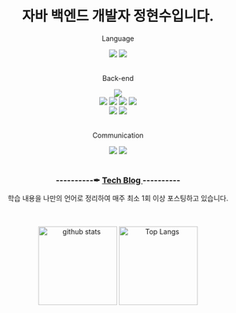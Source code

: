 <div align="center">
  <h1>자바 백엔드 개발자 정현수입니다.</h1>
  <div>
    <p>Language</p>
    <img src="https://img.shields.io/badge/Java-E38836?style=flat&logo=openJdk&logoColor=white">
    <img src="https://img.shields.io/badge/Python-3676E3?style=flat&logo=python&logoColor=white">
    <br><br>
    <p>Back-end</p>
    <img src="https://img.shields.io/badge/MySQL-08668E?style=flat&logo=mysql&logoColor=white">
    <br>
    <img src="https://img.shields.io/badge/Spring-00A109?style=flat&logo=spring&logoColor=white">
    <img src="https://img.shields.io/badge/Spring Boot-00A109?style=flat&logo=springBoot&logoColor=white">
    <img src="https://img.shields.io/badge/JPA-BAAE85?style=flat&logo=hibernate&logoColor=white">
    <img src="https://img.shields.io/badge/JUnit5-2CA467?style=flat&logo=JUnit5&logoColor=white">
    <br>
    <img src="https://img.shields.io/badge/AWS EC2-F58A3B?style=flat&logo=amazonaws&logoColor=white">
    <img src="https://img.shields.io/badge/S3-F58A3B?style=flat&logo=amazon s3&logoColor=white">
    <br><br>
    <p>Communication</p>
    <img src="https://img.shields.io/badge/Git-F5512F?style=flat&logo=git&logoColor=white">
    <img src="https://img.shields.io/badge/Notion-000000?style=flat&logo=notion&logoColor=white">
  </div>
</div>
<br>

<div align="center">
<!--   <h1>백엔드 개발자 정현수 입니다.</h1> -->
  <h3>----------✒ <a href="https://hyunsb.tistory.com/"> Tech Blog </a>----------</h3>
  <span>학습 내용을 나만의 언어로 정리하여 매주 최소 1회 이상 포스팅하고 있습니다.</span>
</div>
<br>

<br>
<div align="center">
  <p align=> 
    <img alt="github stats" height="160px" src="https://github-readme-stats.vercel.app/api?username=hyunsb&hide_title=flase&include_all_commits=true&show_icons=true&hide_border=true&theme=onedark&title_color=446FC1&text_color=f0eee9&icon_color=446FC1" />
    <img alt="Top Langs" height="160px" src="https://github-readme-stats.vercel.app/api/top-langs?username=hyunsb&hide=CSS,HTML&hide_title=true&layout=compact&langs_count=5&hide_border=true&theme=onedark&title_color=5f4b8b&text_color=f0eee9&icon_color=00abc0"/>    
  </p>
<!--   [![Solved.ac 프로필](http://mazassumnida.wtf/api/v2/generate_badge?boj=jhss0113)](https://solved.ac/jhss0113) -->
</div>
